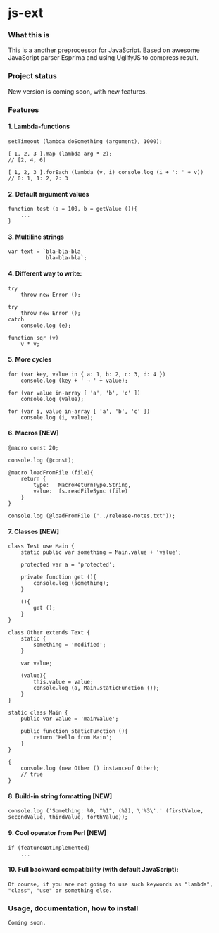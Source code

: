 # js-ext

### What this is

This is a another preprocessor for JavaScript. Based on awesome JavaScript parser Esprima and using UglifyJS to compress result.

### Project status

New version is coming soon, with new features.

### Features

#### 1. Lambda-functions

	setTimeout (lambda doSomething (argument), 1000);
	
	[ 1, 2, 3 ].map (lambda arg * 2);     
	// [2, 4, 6]
	
	[ 1, 2, 3 ].forEach (lambda (v, i) console.log (i + ': ' + v))
	// 0: 1, 1: 2, 2: 3

#### 2. Default argument values

	function test (a = 100, b = getValue ()){
		...
	}

#### 3. Multiline strings

	var text = `bla-bla-bla
				bla-bla-bla`;
	
#### 4. Different way to write:

	try
		throw new Error ();
		
	try
		throw new Error ();
	catch
		console.log (e);
		
	function sqr (v)
		v * v;

#### 5. More cycles

	for (var key, value in { a: 1, b: 2, c: 3, d: 4 })
		console.log (key + ' → ' + value); 

	for (var value in-array [ 'a', 'b', 'c' ])
		console.log (value);

	for (var i, value in-array [ 'a', 'b', 'c' ])
		console.log (i, value);

#### 6. Macros [NEW]

	@macro const 20;

	console.log (@const);

	@macro loadFromFile (file){
		return {
			type: 	MacroReturnType.String,
			value: 	fs.readFileSync (file)
		}
	}

	console.log (@loadFromFile ('../release-notes.txt'));
				
#### 7. Classes [NEW]

	class Test use Main {
		static public var something = Main.value + 'value';

		protected var a = 'protected';
		
		private function get (){
			console.log (something);
		}
		
		(){
			get ();
		}
	}
	
	class Other extends Text {
		static {
			something = 'modified';
		}

		var value;
		
		(value){
			this.value = value;
			console.log (a, Main.staticFunction ());
		}
	}

	static class Main {
		public var value = 'mainValue';

		public function staticFunction (){
			return 'Hello from Main';
		}
	}

	{
		console.log (new Other () instanceof Other);
		// true
	}
		
#### 8. Build-in string formatting [NEW]
	
	console.log ('Something: %0, "%1", (%2), \'%3\'.' (firstValue, secondValue, thirdValue, forthValue));

#### 9. Cool operator from Perl [NEW]
	
	if (featureNotImplemented)
		...
		
#### 10. Full backward compatibility (with default JavaScript):

	Of course, if you are not going to use such keywords as "lambda", "class", "use" or something else.

### Usage, documentation, how to install

	Coming soon.
